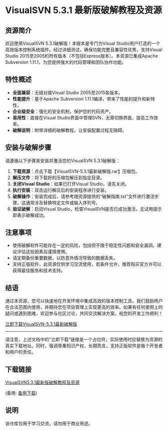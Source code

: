 # VisualSVN 5.3.1 最新版破解教程及资源

## 资源简介

欢迎使用VisualSVN 5.3.1破解版！本版本是专门为Visual Studio用户打造的一个高效版本控制系统插件。经过详细测试，确保功能完整且兼容性优秀，支持Visual Studio 2015至2005的所有版本（不包括Express版本）。本资源已集成Apache Subversion 1.11.1，为您提供强大的代码管理和团队协作功能。

## 特性概述

- **全面兼容**：无缝对接Visual Studio 2005至2015各版本。
- **性能提升**：基于Apache Subversion 1.11.1编译，带来了性能的提升和新特性。
- **企业级安全**：强化的安全机制，保护您的代码资产。
- **易用性**：直接在Visual Studio界面中管理SVN，无需切换界面，提高工作效率。
- **破解说明**：附带详细的破解教程，让安装配置过程无阻碍。

## 安装与破解步骤

请遵循以下步骤来安装并激活您的VisualSVN 5.3.1破解版：

1. **下载资源**：点击下载【VisualSVN-5.3.1最新破解版.rar】压缩包。
2. **解压文件**：将下载好的压缩包解压到指定目录。
3. **关闭Visual Studio**：如果已打开Visual Studio，请先关闭。
4. **执行安装**：双击运行解压后的安装程序进行安装。
5. **破解操作**：安装完成后，请参考随资源提供的“破解指南.txt”文件进行激活步骤。这通常涉及替换特定文件或输入序列号。
6. **验证破解**：启动Visual Studio，检查VisualSVN是否已成功激活，无试用提示即表示破解成功。

## 注意事项

- 使用破解软件可能存在一定的风险，包括但不限于稳定性问题和安全漏洞。建议评估这些因素后谨慎使用。
- 请定期备份重要数据，以防意外情况导致的数据丢失。
- 支持正版软件，此资源仅供学习交流使用，若条件允许，推荐购买官方许可以获得最佳服务和技术支持。

## 结语

通过本资源，您可以快速地在开发环境中集成高效的版本控制工具。我们鼓励用户在合法范围内使用，并期待您在项目管理上实现更高的效率。如果有任何使用上的疑问或遇到困难，欢迎参与社区讨论，共同交流解决方案。祝您的开发工作顺利！

[立即下载VisualSVN-5.3.1最新破解版](http://your-download-link-here) <!--请在实际发布时替换为真实的下载链接-->

---

请注意，上述文档中的"立即下载"链接是一个占位符，实际使用时应替换为资源的真实下载地址。同时，强调尊重知识产权，长期而言，支持正版软件是每个开发者和用户的责任。

## 下载链接
[VisualSVN5.3.1最新版破解教程及资源](https://pan.quark.cn/s/fbc2e117c2c2) 

(备用: [备用下载](https://pan.baidu.com/s/1YbYoPszrY05zpN5WuoUUmw?pwd=1234))

## 说明

该仓库仅用于学习交流，请勿用于商业用途。
